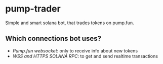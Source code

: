 # pump-trader
Simple and smart solana bot, that trades tokens on pump.fun.

## Which connections bot uses?
- *Pump.fun websocket*: only to receive info about new tokens
- *WSS and HTTPS SOLANA RPC*: to get and send realtime transactions
